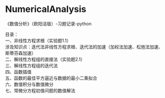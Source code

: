 # NumericalAnalysis
《数值分析》（欧阳洁版）-习题记录-python

目录：  
一、非线性方程求根（实验题1.1）    
    涉及知识点：迭代法非线性方程求根、迭代法的加速（加权法加速、松弛法加速、斯蒂芬森加速）  
二、解线性方程组的直接法（实验题2.1）  
三、解线性方程组的迭代法  
四、函数插值  
五、函数的最佳平方逼近与数据的最小二乘拟合  
六、数值积分与数值微分  
七、常微分方程初值问题的数值解法  
